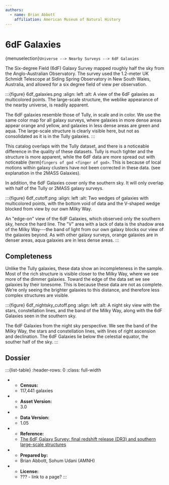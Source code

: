 ```yaml
---
authors:
  - name: Brian Abbott
    affiliation: American Museum of Natural History
---
```



# 6dF Galaxies

{menuselection}`Universe --> Nearby Surveys --> 6dF Galaxies`


The Six-degree Field (6dF) Galaxy Survey mapped roughly half the sky from the Anglo-Australian Observatory. The survey used the 1.2-meter UK Schmidt Telescope at Siding Spring Observatory in New South Wales, Australia, and allowed for a six degree field of view per observation.


:::{figure} 6df_galaxies.png
:align: left
:alt: A view of the 6dF galaxies as multicolored points. The large-scale structure, the weblike appearance of the nearby universe, is readily apparent. 

The 6dF galaxies resemble those of Tully, in scale and in color. We use the same color map for all galaxy surveys, where galaxies in more dense areas appear orange and yellow, and galaxies in less dense areas are green and aqua. The large-scale structure is clearly visible here, but not as consolidated as it is in the Tully galaxies.
:::




This catalog overlaps with the Tully dataset, and there is a noticeable difference in the quality of these datasets. Tully is much tighter and the structure is more apparent, while the 6dF data are more spread out with noticeable {term}`fingers of god <finger of god>`. This is because of local motions within galaxy clusters have not been corrected in these data. (see explanation in the 2MASS Galaxies).

In addition, the 6dF Galaxies cover only the southern sky. It will only overlap with half of the Tully or 2MASS galaxy surveys.

:::{figure} 6df_cutoff.png
:align: left
:alt: Two wedges of galaxies with multicolored points, with the bottom void of data and the V-shaped wedge blocked from view by our own Milky Way.

An "edge-on" view of the 6dF Galaxies, which observed only the southern sky, hence the hard line. The "V" area with a lack of data is the shadow area of the Milky Way---the band of light from our own galaxy blocks our view of the galaxies beyond. As with other galaxy surveys, orange galaxies are in denser areas, aqua galaxies are in less dense areas.
:::



## Completeness

Unlike the Tully galaxies, these data show an incompleteness in the sample. Most of the rich structure is visible closer to the Milky Way, where we see more of the dimmer galaxies. Toward the edge of the data set we see galaxies by their lonesome. This is because these data are not as complete. We’re only seeing the brighter galaxies to this distance, and therefore less complex structures are visible.


:::{figure} 6df_nightsky_cutoff.png
:align: left
:alt: A night sky view with the stars, constellation lines, and the band of the Milky Way, along with the 6dF Galaxies seen in the southern sky.

The 6dF Galaxies from the night sky perspective. We see the band of the Milky Way, the stars and constellation lines, with lines of right ascension and declination. The 6dF Galaxies lie below the celestial equator, the souther half of the sky.
:::




## Dossier
:::{list-table}
:header-rows: 0
:class: full-width

* - **Census:**
  - 117,441 galaxies
* - **Asset Version:**
  - 3.0
* - **Data Version:**
  - 1.05
* - **Reference:**
  - [The 6dF Galaxy Survey: final redshift release (DR3) and southern large-scale structures](https://doi.org/10.1111/j.1365-2966.2009.15338.x)
* - **Prepared by:**
  - Brian Abbott, Sohum Udani (AMNH)
* - **License:**
  - ??? - link to a page?
:::